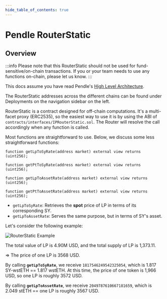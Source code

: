 ```yaml
---
hide_table_of_contents: true
---
```


# Pendle RouterStatic

## Overview

:::info
Please note that this RouterStatic should not be used for fund-sensitive/on-chain transactions. If you or your team needs to use any functions on-chain, please let us know.
:::

This docs assume you have read Pendle's [High Level Architecture](../HighLevelArchitecture.md).

The RouterStatic addresses across the different chains can be found under Deployments on the navigation sidebar on the left.

RouterStatic is a contract designed for off-chain computations. It's a multi-facet proxy (ERC2535), so the easiest way to use it is by using the ABI of `contracts/interfaces/IPRouterStatic.sol`. The Router will resolve the call accordingly when any function is called.

Most functions are straightforward to use. Below, we discuss some less straightforward functions:

```solidity
function getLpToSyRate(address market) external view returns (uint256);

function getPtToSyRate(address market) external view returns (uint256);

function getLpToAssetRate(address market) external view returns (uint256);

function getPtToAssetRate(address market) external view returns (uint256);
```

- `getLpToSyRate`: Retrieves the **spot** price of LP in terms of its corresponding SY.
- `getLpToAssetRate`: Serves the same purpose, but in terms of SY's asset.

Let's consider the following example:

![RouterStatic Example](/img/Developers/routerstatic_example.png "RouterStatic Example")

The total value of LP is 4.90M USD, and the total supply of LP is 1,373.11.

⇒ The price of one LP is 3568 USD.

By calling **`getLpToSyRate`**, we receive `1817546249542325054`, which is 1.817 SY-wstETH == 1.817 wstETH. At this time, the price of one token is 1,966 USD, so one LP is roughly 3572 USD.

By calling **`getLpToAssetRate`**, we receive `2049787610667181659`, which is 2.049 stETH == one LP is roughly 3567 USD.
